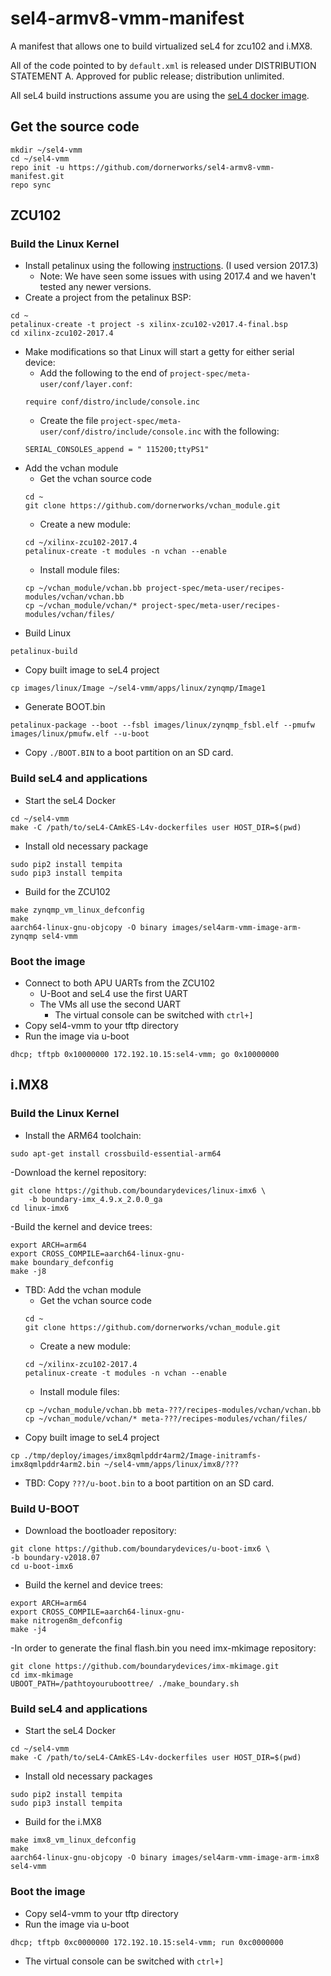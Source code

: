 # sel4-armv8-vmm-manifest
A manifest that allows one to build virtualized seL4 for zcu102 and i.MX8.

All of the code pointed to by `default.xml` is released under DISTRIBUTION STATEMENT A. Approved for public release; distribution unlimited.

All seL4 build instructions assume you are using the [seL4 docker image](https://github.com/SEL4PROJ/seL4-CAmkES-L4v-dockerfiles).

## Get the source code
```
mkdir ~/sel4-vmm
cd ~/sel4-vmm
repo init -u https://github.com/dornerworks/sel4-armv8-vmm-manifest.git
repo sync
```

## ZCU102

### Build the Linux Kernel
- Install petalinux using the following [instructions](https://xilinx-wiki.atlassian.net/wiki/spaces/A/pages/18841618/PetaLinux+Getting+Started). (I used version 2017.3)
  - Note: We have seen some issues with using 2017.4 and we haven't tested any newer versions.
- Create a project from the petalinux BSP:
```
cd ~
petalinux-create -t project -s xilinx-zcu102-v2017.4-final.bsp
cd xilinx-zcu102-2017.4
```
- Make modifications so that Linux will start a getty for either serial device:
  - Add the following to the end of `project-spec/meta-user/conf/layer.conf`:
  ```
  require conf/distro/include/console.inc
  ```
  - Create the file `project-spec/meta-user/conf/distro/include/console.inc` with the following:
  ```
  SERIAL_CONSOLES_append = " 115200;ttyPS1"
  ```
- Add the vchan module
  - Get the vchan source code
  ```
  cd ~
  git clone https://github.com/dornerworks/vchan_module.git
  ```
  - Create a new module:
  ```
  cd ~/xilinx-zcu102-2017.4
  petalinux-create -t modules -n vchan --enable
  ```
  - Install module files:
  ```
  cp ~/vchan_module/vchan.bb project-spec/meta-user/recipes-modules/vchan/vchan.bb
  cp ~/vchan_module/vchan/* project-spec/meta-user/recipes-modules/vchan/files/
  ```
- Build Linux
```
petalinux-build
```
- Copy built image to seL4 project
```
cp images/linux/Image ~/sel4-vmm/apps/linux/zynqmp/Image1
```
- Generate BOOT.bin
```
petalinux-package --boot --fsbl images/linux/zynqmp_fsbl.elf --pmufw images/linux/pmufw.elf --u-boot
```
- Copy `./BOOT.BIN` to a boot partition on an SD card.

### Build seL4 and applications
- Start the seL4 Docker
```
cd ~/sel4-vmm
make -C /path/to/seL4-CAmkES-L4v-dockerfiles user HOST_DIR=$(pwd)
```
- Install old necessary package
```
sudo pip2 install tempita
sudo pip3 install tempita
```
- Build for the ZCU102
```
make zynqmp_vm_linux_defconfig
make
aarch64-linux-gnu-objcopy -O binary images/sel4arm-vmm-image-arm-zynqmp sel4-vmm
```

### Boot the image
- Connect to both APU UARTs from the ZCU102
  - U-Boot and seL4 use the first UART
  - The VMs all use the second UART
    - The virtual console can be switched with `ctrl+]`
- Copy sel4-vmm to your tftp directory
- Run the image via u-boot
```
dhcp; tftpb 0x10000000 172.192.10.15:sel4-vmm; go 0x10000000
```

## i.MX8

### Build the Linux Kernel
- Install the ARM64 toolchain:
```
sudo apt-get install crossbuild-essential-arm64
```
-Download the kernel repository:
```
git clone https://github.com/boundarydevices/linux-imx6 \
    -b boundary-imx_4.9.x_2.0.0_ga
cd linux-imx6
```
-Build the kernel and device trees:
```
export ARCH=arm64
export CROSS_COMPILE=aarch64-linux-gnu-
make boundary_defconfig
make -j8
```
- TBD: Add the vchan module
  - Get the vchan source code
  ```
  cd ~
  git clone https://github.com/dornerworks/vchan_module.git
  ```
  - Create a new module:
  ```
  cd ~/xilinx-zcu102-2017.4
  petalinux-create -t modules -n vchan --enable
  ```
  - Install module files:
  ```
  cp ~/vchan_module/vchan.bb meta-???/recipes-modules/vchan/vchan.bb
  cp ~/vchan_module/vchan/* meta-???/recipes-modules/vchan/files/
  ```
- Copy built image to seL4 project
```
cp ./tmp/deploy/images/imx8qmlpddr4arm2/Image-initramfs-imx8qmlpddr4arm2.bin ~/sel4-vmm/apps/linux/imx8/???
```
- TBD: Copy `???/u-boot.bin` to a boot partition on an SD card.

### Build U-BOOT
- Download the bootloader repository:
```
git clone https://github.com/boundarydevices/u-boot-imx6 \
-b boundary-v2018.07
cd u-boot-imx6
```
- Build the kernel and device trees:
```
export ARCH=arm64
export CROSS_COMPILE=aarch64-linux-gnu-
make nitrogen8m_defconfig
make -j4
```
-In order to generate the final flash.bin you need imx-mkimage repository:
```
git clone https://github.com/boundarydevices/imx-mkimage.git
cd imx-mkimage
UBOOT_PATH=/pathtoyouruboottree/ ./make_boundary.sh
```

### Build seL4 and applications
- Start the seL4 Docker
```
cd ~/sel4-vmm
make -C /path/to/seL4-CAmkES-L4v-dockerfiles user HOST_DIR=$(pwd)
```
- Install old necessary packages
```
sudo pip2 install tempita
sudo pip3 install tempita
```
- Build for the i.MX8
```
make imx8_vm_linux_defconfig
make
aarch64-linux-gnu-objcopy -O binary images/sel4arm-vmm-image-arm-imx8 sel4-vmm
```

### Boot the image
- Copy sel4-vmm to your tftp directory
- Run the image via u-boot
```
dhcp; tftpb 0xc0000000 172.192.10.15:sel4-vmm; run 0xc0000000
```
- The virtual console can be switched with `ctrl+]`
